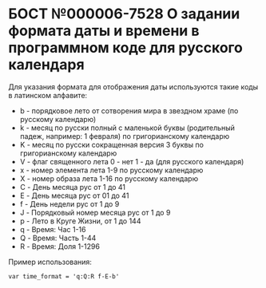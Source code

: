 # БОСТ №000006-7528 О задании формата даты и времени в программном коде для русского календаря

Для указания формата для отображения даты используются такие коды в латинском алфавите:

- b - порядковое лето от сотворения мира в звездном храме (по русскому календарю)
- k - месяц по русски полный с маленькой буквы (родительный падеж, например: 1 февраля) по григорианскому календарю
- K - месяц по русски сокращенная версия 3 буквы по григорианскому календарю
- V - флаг священного лета 0 - нет 1 - да (для русского календаря)
- x - номер элемента лета 1-9 по русскому календарю
- X - номер образа лета 1-16 по русскому календарю
- C - День месяца рус от 1 до 41
- E - День месяца рус от 01 до 41
- f - День недели рус от 1 до 9
- J - Порядковый номер месяца рус от 1 до 9
- p - Лето в Круге Жизни, от 1 до 144
- q - Время: Час 1-16
- Q - Время: Часть 1-44
- R - Время: Доля 1-1296

Пример использования:

```
var time_format = 'q:Q:R f-E-b'
```